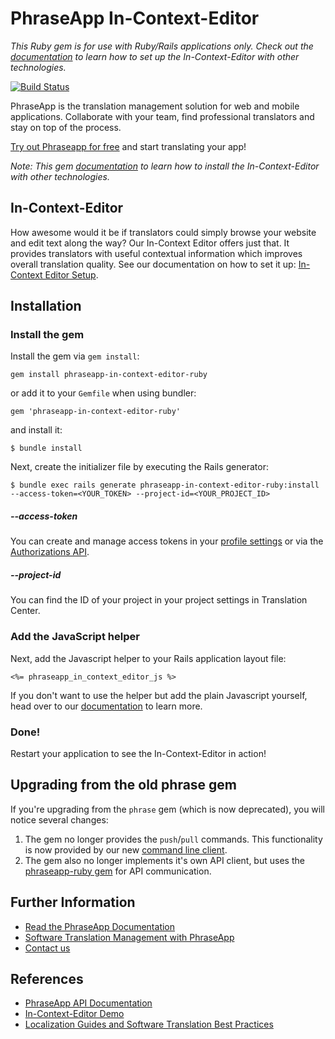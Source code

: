 # PhraseApp In-Context-Editor #

*This Ruby gem is for use with Ruby/Rails applications only. Check out the [documentation](http://docs.phraseapp.com/guides/in-context-editor/) to learn how to set up the In-Context-Editor with other technologies.*

[![Build Status](https://travis-ci.org/phrase/phraseapp-in-context-editor-ruby.svg)](https://travis-ci.org/phrase/phraseapp-in-context-editor-ruby)

PhraseApp is the translation management solution for web and mobile applications. Collaborate with your team, find professional translators and stay on top of the process.

[Try out Phraseapp for free](https://phraseapp.com/signup) and start translating your app!

*Note: This gem  [documentation](http://docs.phraseapp.com/guides/in-context-editor/) to learn how to install the In-Context-Editor with other technologies.*

## In-Context-Editor ###

How awesome would it be if translators could simply browse your website and edit text along the way? Our In-Context Editor offers just that. It provides translators with useful contextual information which improves overall translation quality. See our documentation on how to set it up: [In-Context Editor Setup](http://docs.phraseapp.com/guides/in-context-editor/).

## Installation

### Install the gem

Install the gem via `gem install`:

    gem install phraseapp-in-context-editor-ruby

or add it to your `Gemfile` when using bundler:

    gem 'phraseapp-in-context-editor-ruby'

and install it:

    $ bundle install

Next, create the initializer file by executing the Rails generator:

    $ bundle exec rails generate phraseapp-in-context-editor-ruby:install --access-token=<YOUR_TOKEN> --project-id=<YOUR_PROJECT_ID>

##### --access-token

You can create and manage access tokens in your [profile settings](https://phraseapp.com/settings/profile/oauth_access_tokens) or via the [Authorizations API](http://docs.phraseapp.com/api/v2/authorizations).

##### --project-id

You can find the ID of your project in your project settings in Translation Center.

### Add the JavaScript helper

Next, add the Javascript helper to your Rails application layout file:

    <%= phraseapp_in_context_editor_js %>

If you don't want to use the helper but add the plain Javascript yourself, head over to our [documentation](http://docs.phraseapp.com/guides/in-context-editor/) to learn more.

### Done!

Restart your application to see the In-Context-Editor in action!

## Upgrading from the old phrase gem

If you're upgrading from the `phrase` gem (which is now deprecated), you will notice several changes:

1. The gem no longer provides the `push`/`pull` commands. This functionality is now provided by our new [command line client](https://github.com/phrase/phraseapp-client).
2. The gem also no longer implements it's own API client, but uses the [phraseapp-ruby gem](https://github.com/phrase/phraseapp-ruby) for API communication.

## Further Information
* [Read the PhraseApp Documentation](http://docs.phraseapp.com/)
* [Software Translation Management with PhraseApp](https://phraseapp.com/features)
* [Contact us](https://phraseapp.com/contact)

## References
* [PhraseApp API Documentation](http://docs.phraseapp.com/api/v2/)
* [In-Context-Editor Demo](http://demo.phraseapp.com)
* [Localization Guides and Software Translation Best Practices](http://localize-software.phraseapp.com/)
